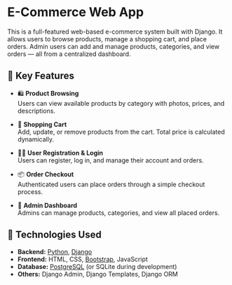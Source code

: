 # E-Commerce Web App

This is a full-featured web-based e-commerce system built with Django. It allows users to browse products, manage a shopping cart, and place orders. Admin users can add and manage products, categories, and view orders — all from a centralized dashboard.


## 🚀 Key Features

- 🛍️ **Product Browsing**  
  Users can view available products by category with photos, prices, and descriptions.

- 🧾 **Shopping Cart**  
  Add, update, or remove products from the cart. Total price is calculated dynamically.

- 🧑‍💼 **User Registration & Login**  
  Users can register, log in, and manage their account and orders.

- 📦 **Order Checkout**  
  Authenticated users can place orders through a simple checkout process.

- 📁 **Admin Dashboard**  
  Admins can manage products, categories, and view all placed orders.


## 🧰 Technologies Used

- **Backend:** [Python](https://www.python.org/), [Django](https://www.djangoproject.com/)
- **Frontend:** HTML, CSS, [Bootstrap](https://getbootstrap.com/), JavaScript
- **Database:** [PostgreSQL](https://www.postgresql.org/) (or SQLite during development)
- **Others:** Django Admin, Django Templates, Django ORM
